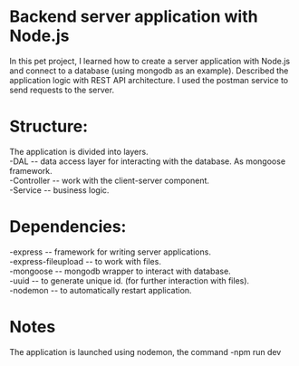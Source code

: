 # Backend server application with Node.js

In this pet project, I learned how to create a server application with Node.js and connect to a database (using mongodb as an example). Described the application logic with REST API architecture. I used the postman service to send requests to the server.

# Structure:

The application is divided into layers.\
-DAL -- data access layer for interacting with the database. As mongoose framework.\
-Controller -- work with the client-server component.\
-Service -- business logic.

# Dependencies:

-express -- framework for writing server applications.\
-express-fileupload -- to work with files.\
-mongoose -- mongodb wrapper to interact with database.\
-uuid -- to generate unique id. (for further interaction with files).\
-nodemon -- to automatically restart application.

# Notes

The application is launched using nodemon, the command -npm run dev
